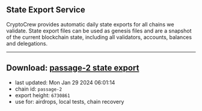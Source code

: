 ## State Export Service
CryptoCrew provides automatic daily state exports for all chains we validate. State export files can be used as genesis files and are a snapshot of the current blockchain state, including all validators, accounts, balances and delegations.

---
**Download: [passage-2 state export](https://dl.ccvalidators.com/SERVICE/passage/passage-2_export_6730861.json)**
---

- last updated: Mon Jan 29 2024 06:01:14
- chain id: `passage-2`
- export height: `6730861`
- use for: airdrops, local tests, chain recovery
